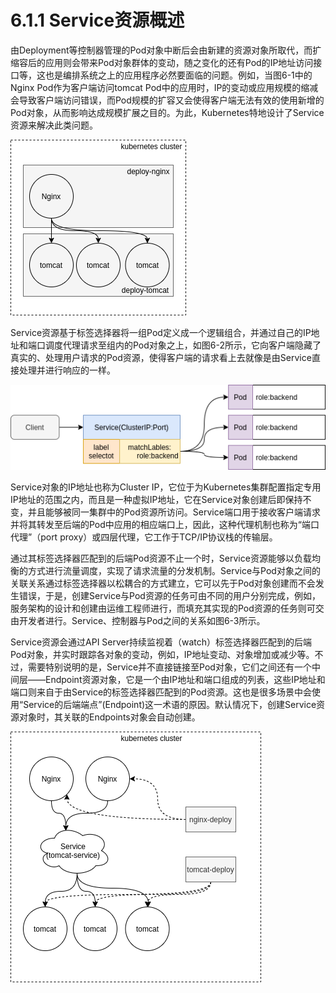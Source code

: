 [1]: /images/chapter_6/Pod及其客户端示例.png
[2]: /images/chapter_6/Kubernetes_Service资源模型示意图.png
[3]: /images/chapter_6/Service、控制器与Pod.png

# 6.1.1 Service资源概述

由Deployment等控制器管理的Pod对象中断后会由新建的资源对象所取代，而扩缩容后的应用则会带来Pod对象群体的变动，随之变化的还有Pod的IP地址访问接口等，这也是编排系统之上的应用程序必然要面临的问题。例如，当图6-1中的Nginx Pod作为客户端访问tomcat Pod中的应用时，IP的变动或应用规模的缩减会导致客户端访问错误，而Pod规模的扩容又会使得客户端无法有效的使用新增的Pod对象，从而影响达成规模扩展之目的。为此，Kubernetes特地设计了Service资源来解决此类问题。

![Pod及其客户端示例][1]

Service资源基于标签选择器将一组Pod定义成一个逻辑组合，并通过自己的IP地址和端口调度代理请求至组内的Pod对象之上，如图6-2所示，它向客户端隐藏了真实的、处理用户请求的Pod资源，使得客户端的请求看上去就像是由Service直接处理并进行响应的一样。

![Kubernetes Service资源模型示意图][2]

Service对象的IP地址也称为Cluster IP，它位于为Kubernetes集群配置指定专用IP地址的范围之内，而且是一种虚拟IP地址，它在Service对象创建后即保持不变，并且能够被同一集群中的Pod资源所访问。Service端口用于接收客户端请求并将其转发至后端的Pod中应用的相应端口上，因此，这种代理机制也称为“端口代理”（port proxy）或四层代理，它工作于TCP/IP协议栈的传输层。

通过其标签选择器匹配到的后端Pod资源不止一个时，Service资源能够以负载均衡的方式进行流量调度，实现了请求流量的分发机制。Service与Pod对象之间的关联关系通过标签选择器以松耦合的方式建立，它可以先于Pod对象创建而不会发生错误，于是，创建Service与Pod资源的任务可由不同的用户分别完成，例如，服务架构的设计和创建由运维工程师进行，而填充其实现的Pod资源的任务则可交由开发者进行。Service、控制器与Pod之间的关系如图6-3所示。

Service资源会通过API Server持续监视着（watch）标签选择器匹配到的后端Pod对象，并实时跟踪各对象的变动，例如，IP地址变动、对象增加或减少等。不过，需要特别说明的是，Service并不直接链接至Pod对象，它们之间还有一个中间层——Endpoint资源对象，它是一个由IP地址和端口组成的列表，这些IP地址和端口则来自于由Service的标签选择器匹配到的Pod资源。这也是很多场景中会使用“Service的后端端点”(Endpoint)这一术语的原因。默认情况下，创建Service资源对象时，其关联的Endpoints对象会自动创建。

![Service、控制器与Pod][3]